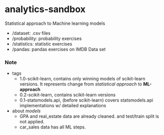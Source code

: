 # analytics-sandbox

Statistical approach to Machine learning models

- /dataset: .csv files
- /probability: probability exercises
- /statistics: statistic exercises
- /pandas: pandas exercises on IMDB Data set



### Note
- tags
    - 1.0-scikit-learn, contains only winning models of scikit-learn versions. It represents change from _statistical approach_ to **ML-approach**
    - 0.2-scikit-learn, contains scikit-learn versions
    - 0.1-statsmodels.api, (before scikit-learn) covers statsmodels.api implementations w/ detailed explanations
- about _models_
    - GPA and real_estate data are already cleaned. and test/train split is not applied.
    - car_sales data has all ML steps.